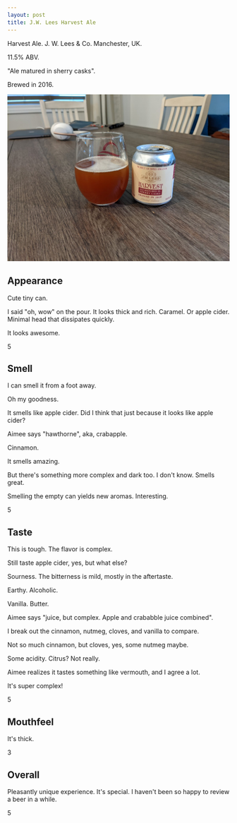 ```yaml
---
layout: post
title: J.W. Lees Harvest Ale
---
```

Harvest Ale.
J. W. Lees & Co.
Manchester, UK.

11.5% ABV.

"Ale matured in sherry casks".

Brewed in 2016.

<img class="beer-photo" src="/beer/images/2021-05-08-jw-lees-harvest-ale.jpg"/>



## Appearance

Cute tiny can.

I said "oh, wow" on the pour.
It looks thick and rich.
Caramel.
Or apple cider.
Minimal head that dissipates quickly.

It looks awesome.

5


## Smell

I can smell it from a foot away.

Oh my goodness.

It smells like apple cider.
Did I think that just because it looks like apple cider?

Aimee says "hawthorne", aka, crabapple.

Cinnamon.

It smells amazing.

But there's something more complex and dark too.
I don't know. Smells great.

Smelling the empty can yields new aromas.
Interesting.

5


## Taste

This is tough.
The flavor is complex.

Still taste apple cider, yes, but what else?

Sourness. The bitterness is mild, mostly in the aftertaste.

Earthy. Alcoholic.

Vanilla. Butter.

Aimee says "juice, but complex. Apple and crababble juice combined".

I break out the cinnamon, nutmeg, cloves, and vanilla to compare.

Not so much cinnamon, but cloves, yes, some nutmeg maybe.

Some acidity. Citrus? Not really.

Aimee realizes it tastes something like vermouth,
and I agree a lot.

It's super complex!

5


## Mouthfeel

It's thick.

3


## Overall

Pleasantly unique experience.
It's special.
I haven't been so happy to review a beer in a while.

5
